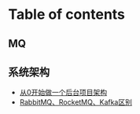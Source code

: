 # Table of contents

## MQ

## 系统架构

* [从0开始做一个后台项目架构](README.md)
* [RabbitMQ、RocketMQ、Kafka区别](xi-tong-jia-gou/rabbitmqrocketmqkafka-qu-bie.md)
